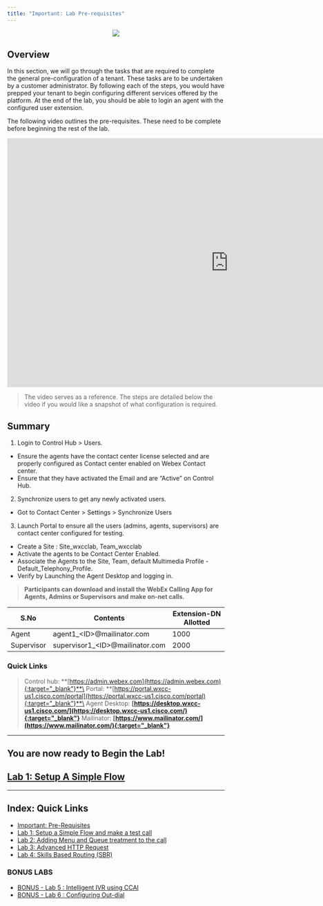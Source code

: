```yaml
---
title: "Important: Lab Pre-requisites"
---
```

<p align="center">
  <img src="https://ayankovs-ccp-s3.s3.eu-west-3.amazonaws.com/CiscoLiveLogo.jpg">
</p>

## Overview

In this section, we will go through the tasks that are required to complete the general pre-configuration of a tenant. These tasks are to be undertaken by a customer administrator. By following each of the steps, you would have prepped your tenant to begin configuring different services offered by the platform. At the end of the lab, you should be able to login an agent with the configured user extension.


The following video outlines the pre-requisites. These need to be complete before beginning the rest of the lab.

<iframe width="1024" height="576" src="https://www.youtube-nocookie.com/embed/?rel=0" title="WxCC Pre-reqs: Pre-requisites" frameborder="0" allow="accelerometer; autoplay; clipboard-write; encrypted-media; gyroscope; picture-in-picture" allowfullscreen></iframe>

> The video serves as a reference. The steps are detailed below the video if you would like a snapshot of what configuration is required.

## Summary

1. Login to Control Hub > Users.

-	Ensure the agents have the contact center license selected and are properly configured as Contact center enabled on Webex Contact center.
- Ensure that they have activated the Email and are “Active” on Control Hub. 

2. Synchronize users to get any newly activated users.

- Got to Contact Center > Settings > Synchronize Users

3. Launch Portal to ensure all the users (admins, agents, supervisors) are contact center configured for testing.

- Create a Site : Site_wxcclab, Team_wxcclab
- Activate the agents to be Contact Center Enabled.
- Associate the Agents to the Site, Team, default Multimedia Profile - Default_Telephony_Profile.
- Verify by Launching the Agent Desktop and logging in.

> **Participants can download and install the WebEx Calling App for Agents, Admins or Supervisors and make on-net calls.**

| **S.No** | **Contents**      | **Extension-DN Allotted**                   |
| ----------- | ----------------- | -------------------------------- |
| Agent        | agent1_\<ID\>@mailinator.com   | 1000 |
| Supervisor         | supervisor1_\<ID\>@mailinator.com  | 2000 |


### Quick Links

> Control hub: **[https://admin.webex.com](https://admin.webex.com){:target="_blank"}**\
> Portal: **[https://portal.wxcc-us1.cisco.com/portal](https://portal.wxcc-us1.cisco.com/portal){:target="_blank"}**\
> Agent Desktop: **[https://desktop.wxcc-us1.cisco.com/](https://desktop.wxcc-us1.cisco.com/){:target="_blank"}**
> Mailinator: **[https://www.mailinator.com/](https://www.mailinator.com/){:target="_blank"}**

---
## You are now ready to Begin the Lab!
## [Lab 1: Setup A Simple Flow](lab1.md)


---

## Index: Quick Links

* [Important: Pre-Requisites](prereq.md)
* [Lab 1: Setup a Simple Flow and make a test call](lab1.md)
* [Lab 2: Adding Menu and Queue treatment to the call](lab2.md)
* [Lab 3: Advanced HTTP Request](lab3.md)
* [Lab 4: Skills Based Routing (SBR)](lab4.md)
### BONUS LABS
* [BONUS - Lab 5 : Intelligent IVR using CCAI](lab5.md)
* [BONUS - Lab 6 : Configuring Out-dial](lab6.md)